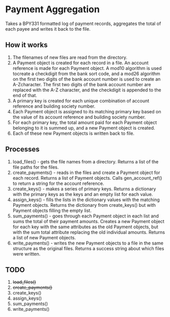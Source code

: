 # Payment Aggregation

Takes a BPY331 formatted log of payment records, aggregates the total of each
payee and writes it back to the file.

## How it works

1. The filenames of new files are read from the directory.
2. A Payment object is created for each record in a file. An account reference is made for each Payment object. A mod10 algorithm is used tocreate a checkdigit from the bank sort code, and a mod26 algorithm on the first two digits of the bank account number is used to create an A-Zcharacter. The first two digits of the bank account number are replaced with the A-Z character, and the checkdigit is appended to the end of that.
3. A primary key is created for each unique combination of account reference and building society number.
4. Each Payment object is assigned to its matching primary key based on the value of its account reference and building society number.
5. For each primary key, the total amount paid for each Payment object belonging to it is summed up, and a new Payment object is created.
6. Each of these new Payment objects is written back to file.

## Processes

1. load_files() - gets the file names from a directory. Returns a list of the file paths for the files.
2. create_payments() - reads in the files and create a Payment object for each record. Returns a list of Payment objects. Calls gen_account_ref() to return a string for the account reference.
3. create_keys() - makes a series of primary keys. Returns a dictionary with the primary keys as the keys and an empty list for each value.
4. assign_keys() - fills the lists in the dictionary values with the matching Payment objects. Returns the dictionary from create_keys() but with Payment objects filling the empty list.
5. sum_payments() - goes through each Payment object in each list and sums the total of their payment amounts. Creates a new Payment object for each key with the same attributes as the old Payment objects, but with the sum total attribute replacing the old individual amounts. Returns a list of new Payment objects.
6. write_payments() - writes the new Payment objects to a file in the same structure as the original files. Returns a success string about which files were written.

## TODO

1. ~~load_files()~~
2. ~~create_payments()~~
3. create_keys()
4. assign_keys()
5. sum_payments()
6. write_payments()